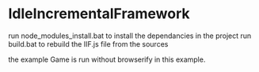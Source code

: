 # IdleIncrementalFramework

run node_modules_install.bat to install the dependancies in the project
run build.bat to rebuild the IIF.js file from the sources

the example Game is run without browserify in this example.
